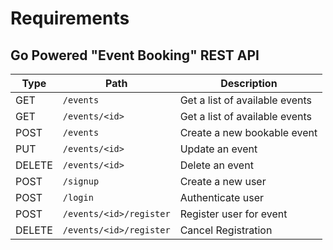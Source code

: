 # Requirements

## Go Powered "Event Booking" REST API

Type | Path | Description
--- | --- | ---
GET | `/events` | Get a list of available events
GET | `/events/<id>` | Get a list of available events
POST | `/events` | Create a new bookable event
PUT | `/events/<id>` | Update an event
DELETE | `/events/<id>` | Delete an event
POST | `/signup` | Create a new user
POST | `/login` | Authenticate user
POST | `/events/<id>/register` | Register user for event
DELETE | `/events/<id>/register` | Cancel Registration



